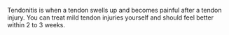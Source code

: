 Tendonitis is when a tendon swells up and becomes painful after a tendon injury. You can treat mild tendon injuries yourself and should feel better within 2 to 3 weeks.